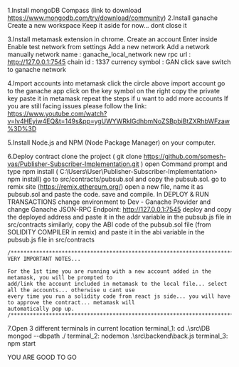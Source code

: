1.Install mongoDB Compass (link to download https://www.mongodb.com/try/download/community)
2.Install ganache
	Create a new workspace
	Keep it aside for now... dont close it

3.Install metamask extension in chrome.
	Create an account
	Enter inside
	Enable test network from settings 
	Add a new network
	Add a network manually
	network name : ganache_local_network
	new rpc url : http://127.0.0.1:7545
	chain id : 1337
	currency symbol : GAN 
	click save
	switch to ganache network

4.Import accounts into metamask
	click the circle above
	import account
	go to the ganache app
	click on the key symbol on the right
	copy the private key
	paste it in metamask
  	repeat the steps if u want to add more accounts
	If you are still facing issues please follow the link: https://www.youtube.com/watch?v=lv4HEyiw4EQ&t=149s&pp=ygUWYWRkIGdhbmNoZSBpbiBtZXRhbWFzaw%3D%3D
  
5.Install Node.js and NPM (Node Package Manager) on your computer.

6.Deploy contract
  	clone the project ( git clone https://github.com/somesh-vas/Publisher-Subscriber-Implementation.git )
 	open Command prompt and type npm install ( C:\Users\User\Publisher-Subscriber-Implementation> npm install)
	go to src/contracts/pubsub.sol and copy the pubsub.sol.
	go to remix site  (https://remix.ethereum.org/)
	open a new file, name it as pubsub.sol and  paste the code.
	save and compile. 
  	In DEPLOY & RUN TRANSACTIONS change environment to Dev - Ganache Provider and change Ganache JSON-RPC Endpoint: http://127.0.0.1:7545
	deploy and copy the deployed address and paste it in the addr variable in the pubsub.js file in src/contracts
	similarly, copy the ABI code of the pubsub.sol file (from SOLIDITY COMPILER in remix) and paste it in the abi variable in the pubsub.js file in src/contracts  
  

	/***************************************************************************************************************/
	VERY IMPORTANT NOTES...

	For the 1st time you are running with a new account added in the metamask, you will be prompted to 
	add/link the account included in metamask to the local file... select all the accounts... otherwise u cant use 
	every time you run a solidity code from react js side... you will have to approve the contract... metamask will
	automatically pop up.
	/***************************************************************************************************************/

7.Open 3 different terminals in current location
	terminal_1: cd .\src\DB\
		    mongod --dbpath ./
	terminal_2: nodemon .\src\backend\back.js
	terminal_3: npm start

YOU ARE GOOD TO GO
